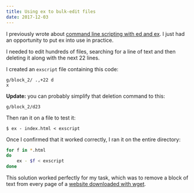 ```yaml
---
title: Using ex to bulk-edit files
date: 2017-12-03
---
```


I previously wrote about <a href="https://codeselfstudy.com/blogs/command-line-scripting-with-ed-and-ex">command line scripting with ed and ex</a>. I just had an opportunity to put ex into use in practice.

I needed to edit hundreds of files, searching for a line of text and then deleting it along with the next 22 lines.

I created an <code>exscript</code> file containing this code:

```
g/block_2/ .,+22 d
x
```

**Update:** you can probably simplify that deletion command to this:

```
g/block_2/d23
```

Then ran it on a file to test it:

```
$ ex - index.html < exscript
```

Once I confirmed that it worked correctly, I ran it on the entire directory:

```bash
for f in *.html
do
    ex - $f < exscript
done
```

This solution worked perfectly for my task, which was to remove a block of text from every page of a <a href="https://codeselfstudy.com/wiki/Wget">website downloaded with wget</a>.
